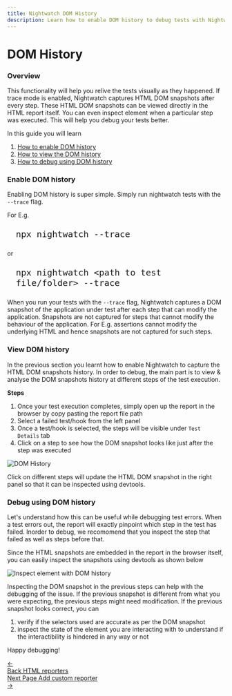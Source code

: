 ```yaml
---
title: Nightwatch DOM History
description: Learn how to enable DOM history to debug tests with Nightwatch
---
```


<div class="page-header"><h1>DOM History</h1></div>

### Overview

This functionality will help you relive the tests visually as they happened. If trace mode is enabled, Nightwatch captures HTML DOM snapshots after every step. These HTML DOM snapshots can be viewed directly in the HTML report itself. You can even inspect element when a particular step was executed. This will help you debug your tests better.

In this guide you will learn
1. [How to enable DOM history][1]
2. [How to view the DOM history][2]
3. [How to debug using DOM history][3]

### Enable DOM history

Enabling DOM history is super simple. Simply run nightwatch tests with the `--trace` flag. 

For E.g.

<pre style="max-width: 800px; border-radius: 10px; padding: 10px 20px"><code class="language-bash" style="font-size: 20px">npx nightwatch --trace</code></pre>

or

<pre style="max-width: 800px; border-radius: 10px; padding: 10px 20px"><code class="language-bash" style="font-size: 20px">npx nightwatch &lt;path to test file/folder&gt; --trace</code></pre>

When you run your tests with the `--trace` flag, Nightwatch captures a DOM snapshot of the application under test after each step that can modify the application. Snapshots are not captured for steps that cannot modify the behaviour of the application. For E.g. assertions cannot modify the underlying HTML and hence snapshots are not captured for such steps. 

### View DOM history

In the previous section you learnt how to enable Nightwatch to capture the HTML DOM snapshots history. In order to debug, the main part is to view & analyse the DOM snapshots history at different steps of the test execution.

**Steps**
1. Once your test execution completes, simply open up the report in the browser by copy pasting the report file path
2. Select a failed test/hook from the left panel
3. Once a test/hook is selected, the steps will be visible under `Test Details` tab
4. Click on a step to see how the DOM snapshot looks like just after the step was executed

![DOM History][image-1]

Click on different steps will update the HTML DOM snapshot in the right panel so that it can be inspected using devtools.

### Debug using DOM history

Let's understand how this can be useful while debugging test errors. When a test errors out, the report will exactly pinpoint which step in the test has failed. Inorder to debug, we recomomend that you inspect the step that failed as well as steps before that. 

Since the HTML snapshots are embedded in the report in the browser itself, you can easily inspect the snapshots using devtools as shown below

![Inspect element with DOM history][image-2]

Inspecting the DOM snapshot in the previous steps can help with the debugging of the issue. If the previous snapshot is different from what you were expecting, the previous steps might need modification. If the previous snapshot looks correct, you can 
1. verify if the selectors used are accurate as per the DOM snapshot
2. inspect the state of the element you are interacting with to understand if the interactibility is hindered in any way or not

Happy debugging!

[1]:  /guide/reporters/dom-history.html#enable-dom-history
[2]:  /guide/reporters/dom-history.html#view-dom-history
[3]:  /guide/reporters/dom-history.html#debug-using-dom-history

[image-1]:  https://github.com/nightwatchjs/nightwatch-docs/assets/1677755/034456b3-7f06-4660-b546-b8ad606a56d4
[image-2]:  https://github.com/nightwatchjs/nightwatch-docs/assets/1677755/709bdfc8-5380-496d-afc2-6adfd55c79a8

<div class="doc-pagination pt-40">
  <div class="previous">
    <a href="https://nightwatchjs.orghttps://nightwatchjs.org/guide/reporters/use-html-reporter.html">
      <span>←</span>
        <div class="d-flex flex-column">
          <span class="smallT">Back</span>
          <span class="bigT">HTML reporters</span>
        </div>
    </a>
  </div>
  <div class="next">
    <a href="/guide/reporters/create-custom-reporter.html">
        <div class="d-flex flex-column">
          <span class="smallT">Next Page</span>
          <span class="bigT">Add custom reporter</span>
        </div>
        <span>→</span>
    </a>
  </div>
</div>